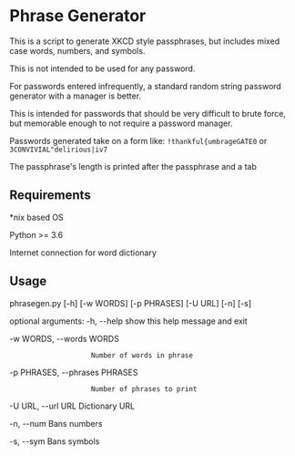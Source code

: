 # Phrase Generator
This is a script to generate XKCD style passphrases, but includes mixed case words, numbers, and symbols.

This is not intended to be used for any password.

For passwords entered infrequently, a standard random string password generator with a manager is better.

This is intended for passwords that should be very difficult to brute force, but memorable enough to not require a password manager.

Passwords generated take on a form like:
`!thankful{umbrageGATE0` or `3CONVIVIAL"delirious|iv7`

The passphrase's length is printed after the passphrase and a tab

## Requirements
*nix based OS

Python >= 3.6

Internet connection for word dictionary

## Usage
phrasegen.py [-h] [-w WORDS] [-p PHRASES] [-U URL] [-n] [-s]

optional arguments:
  -h, --help            show this help message and exit

  -w WORDS, --words WORDS

                        Number of words in phrase

  -p PHRASES, --phrases PHRASES

                        Number of phrases to print

  -U URL, --url URL     Dictionary URL

  -n, --num             Bans numbers
  
  -s, --sym             Bans symbols